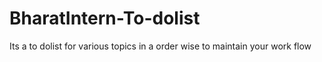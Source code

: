 # BharatIntern-To-dolist
Its a to dolist for various topics in a order wise to maintain your work flow
